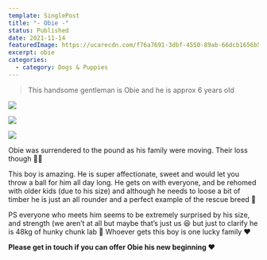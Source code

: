 ```yaml
---
template: SinglePost
title: "- Obie -"
status: Published
date: 2021-11-14
featuredImage: https://ucarecdn.com/f76a7691-3dbf-4550-89ab-66dcb1656b5c/-/crop/526x336/0,96/-/preview/
excerpt: obie
categories:
  - category: Dogs & Puppies
---
```

> This handsome gentleman is Obie and he is approx 6 years old

![](https://ucarecdn.com/3a27da1d-2126-4480-baf2-127ab65bc756/)

![](https://ucarecdn.com/46f5c5e2-7e2c-487c-a9bf-e466a26f2aeb/)

![](https://ucarecdn.com/de52453e-8c9d-4158-8be9-30852075ccf0/)

Obie was surrendered to the pound as his family were moving. Their loss though 🖕🏻

This boy is amazing. He is super affectionate, sweet and would let you throw a ball for him all day long. He gets on with everyone, and be rehomed with older kids (due to his size) and although he needs to loose a bit of timber he is just an all rounder and a perfect example of the rescue breed 🐶

PS everyone who meets him seems to be extremely surprised by his size, and strength (we aren’t at all but maybe that’s just us 😆 but just to clarify he is 48kg of hunky chunk lab 🥰
Whoever gets this boy is one lucky family ❤️

**Please  get in touch if you can offer Obie his new beginning ❤️**